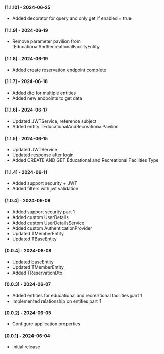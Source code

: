 #### [1.1.10] - 2024-06-25
- Added decorator for query and only get if enabled = true

#### [1.1.9] - 2024-06-19
- Remove parameter pavilion from tEducationalAndRecreationalFacilityEntity

#### [1.1.8] - 2024-06-19
- Added create reservation endpoint complete

#### [1.1.7] - 2024-06-18
- Added dto for multiple entities
- Added new endpoints to get data

#### [1.1.6] - 2024-06-17
- Updated JWTService, reference subject
- Added entity TEducationalAndRecreationalPavilion

#### [1.1.5] - 2024-06-15
- Updated JWTService
- Updated response after login
- Added CREATE AND GET Educational and Recreational Facilities Type

#### [1.1.4] - 2024-06-11

- Added support security + JWT 
- Added filters with jwt validation

#### [1.0.4] - 2024-06-08

- Added support security part 1
- Added custom UserDetails
- Added custom UserDetailsService
- Added custom AuthenticationProvider
- Updated TMemberEntity
- Updated TBaseEntity

#### [0.0.4] - 2024-06-08

- Updated baseEntity
- Updated TMemberEntity
- Added TReservationDto

#### [0.0.3] - 2024-06-07

- Added entities for educational and recreational facilities part 1
- Implemented relationship on entities part 1

#### [0.0.2] - 2024-06-05

- Configure application properties

#### [0.0.1] - 2024-06-04

- Initial release